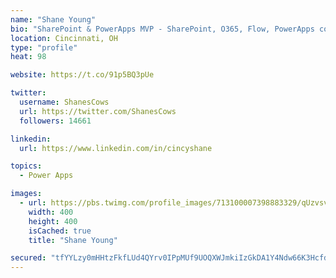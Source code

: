 ```yaml
---
name: "Shane Young"
bio: "SharePoint & PowerApps MVP - SharePoint, O365, Flow, PowerApps consulting? @PowerApps911 | Pure Snark? You found it."
location: Cincinnati, OH
type: "profile"
heat: 98

website: https://t.co/91p5BQ3pUe

twitter:
  username: ShanesCows
  url: https://twitter.com/ShanesCows
  followers: 14661

linkedin:
  url: https://www.linkedin.com/in/cincyshane

topics:
  - Power Apps

images:
  - url: https://pbs.twimg.com/profile_images/713100007398883329/qUzvsvQ3_400x400.jpg
    width: 400
    height: 400
    isCached: true
    title: "Shane Young"

secured: "tfYYLzy0mHHtzFkfLUd4QYrv0IPpMUf9UOQXWJmkiIzGkDA1Y4Ndw66K3HcfdkCzllaRW+PbxUeYWSkFDRA7uzbf19TWtqoqM8MCcGeSYsYfpzUmzG7y6FXc56RF5LsJX+BSBh1W53BrxkU94hti4EYWSWSHSd/Ev1+yfZKGtsfLiA8FVI1jW93VUkIokuqQo4utAztYjAJlgOnVTqNwGWnBFKinZ3dxp8YHYzMSp2g7TktsuIdEk4NWv7tZ8xBxtBn4s4HuXkKHDM+BIrCE6/lXA+g+yBaV3ynXhVJNUeMpWGujvK6esv2jNu2fbsZA5MvPX/On0dJV7rNYrlp9KmbyNkMQ6oudiFXDl7Q2nuY4HoWy6uytnJqRdP6dBPSxlo23n2UFmlaM4DQer5mSAc7H6Uhz4EqPF/Ty88cqIrU=;J7AoV821aN48OW8FAf2KyA=="
---
```


